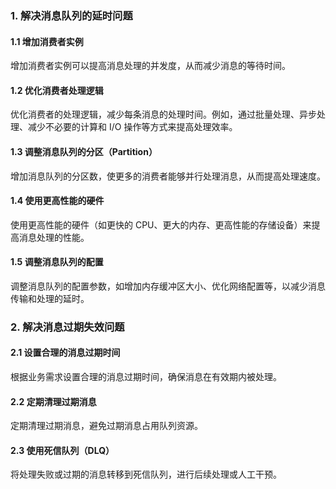 ### 1. 解决消息队列的延时问题
#### 1.1 增加消费者实例
增加消费者实例可以提高消息处理的并发度，从而减少消息的等待时间。
#### 1.2 优化消费者处理逻辑
优化消费者的处理逻辑，减少每条消息的处理时间。例如，通过批量处理、异步处理、减少不必要的计算和 I/O 操作等方式来提高处理效率。
#### 1.3 调整消息队列的分区（Partition）
增加消息队列的分区数，使更多的消费者能够并行处理消息，从而提高处理速度。
#### 1.4 使用更高性能的硬件
使用更高性能的硬件（如更快的 CPU、更大的内存、更高性能的存储设备）来提高消息处理的性能。
#### 1.5 调整消息队列的配置
调整消息队列的配置参数，如增加内存缓冲区大小、优化网络配置等，以减少消息传输和处理的延时。
### 2. 解决消息过期失效问题
#### 2.1 设置合理的消息过期时间
根据业务需求设置合理的消息过期时间，确保消息在有效期内被处理。
#### 2.2 定期清理过期消息
定期清理过期消息，避免过期消息占用队列资源。
#### 2.3 使用死信队列（DLQ）
将处理失败或过期的消息转移到死信队列，进行后续处理或人工干预。
